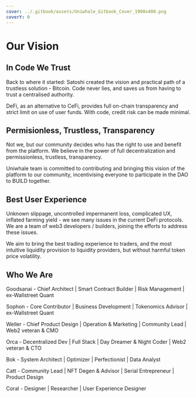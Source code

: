 ```yaml
---
cover: ../.gitbook/assets/Uniwhale_Gitbook_Cover_1900x400.png
coverY: 0
---
```


# Our Vision

## In Code We Trust

Back to where it started: Satoshi created the vision and practical path of a trustless solution - Bitcoin. Code never lies, and saves us from having to trust a centralised authority. &#x20;

DeFi, as an alternative to CeFi, provides full on-chain transparency and strict limit on use of user funds. With code, credit risk can be made minimal.

## Permisionless, Trustless, Transparency

Not we, but our community decides who has the right to use and benefit from the platform. We believe in the power of full decentralization and permissionless, trustless, transparency.

Uniwhale team is committed to contributing and bringing this vision of the platform to our community, incentivising everyone to participate in the DAO to BUILD together.

## Best User Experience

Unknown slippage, uncontrolled impermanent loss, complicated UX, inflated farming yield - we see many issues in the current DeFi protocols. We are a team of web3 developers / builders, joining the efforts to address these issues.&#x20;

We aim to bring the best trading experience to traders, and the most intuitive liquidity provision to liquidity providers, but without harmful token price volatility. &#x20;

## Who We Are

Goodsanai - Chief Architect | Smart Contract Builder | Risk Management | ex-Wallstreet Quant

Sophon - Core Contributor | Business Development | Tokenomics Advisor | ex-Wallstreet Quant

Weller - Chief Product Design | Operation & Marketing | Community Lead | Web2 veteran & CMO&#x20;

Orca - Decentralized Dev | Full Stack | Day Dreamer & Night Coder | Web2 veteran & CTO

Bok - System Architect | Optimizer | Perfectionist | Data Analyst&#x20;

Catt - Community Lead | NFT Degen & Advisor | Serial Entrepreneur | Product Design

Coral - Designer | Researcher | User Experience Designer&#x20;

